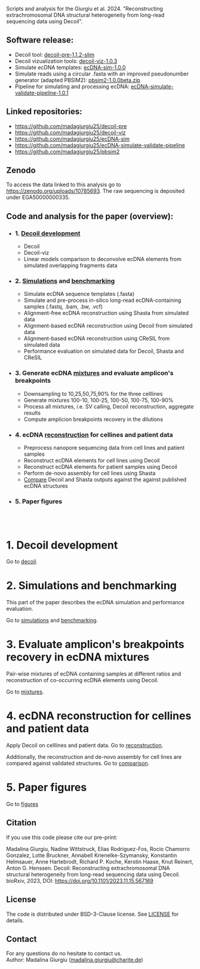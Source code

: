 Scripts and analysis for the Giurgiu et al. 2024. "Reconstructing extrachromosomal DNA structural heterogeneity from long-read sequencing data using Decoil".

## Software release:

- Decoil tool: [decoil-pre-1.1.2-slim](https://zenodo.org/api/records/10785693/draft/files/decoil-pre-1.1.2-slim.zip/content)
- Decoil vizualization tools: [decoil-viz-1.0.3](https://zenodo.org/api/records/10785693/draft/files/decoil-viz-1.0.3.zip/content)
- Simulate ecDNA templates: [ecDNA-sim-1.0.0](https://zenodo.org/api/records/10785693/draft/files/ecDNA-sim-1.0.0.zip/content)
- Simulate reads using a circular .fasta with an improved pseudonumber generator (adapted PBSIM2): [pbsim2-1.0.0beta.zip](https://zenodo.org/api/records/10785693/draft/files/pbsim2-1.0.0beta.zip/content) 
- Pipeline for simulating and processing ecDNA: [ecDNA-simulate-validate-pipeline-1.0.1](https://zenodo.org/api/records/10785693/draft/files/ecDNA-simulate-validate-pipeline-1.0.1.zip/content)

## Linked repositories:
- https://github.com/madagiurgiu25/decoil-pre
- https://github.com/madagiurgiu25/decoil-viz
- https://github.com/madagiurgiu25/ecDNA-sim
- https://github.com/madagiurgiu25/ecDNA-simulate-validate-pipeline
- https://github.com/madagiurgiu25/pbsim2

## Zenodo
To access the data linked to this analysis go to https://zenodo.org/uploads/10785693.
The raw sequencing is deposited under EGA50000000335.

## Code and analysis for the paper (overview):
- ### 1. [Decoil development]((docs/decoil.md))
  - Decoil
  - Decoil-viz
  - Linear models comparison to deconvolve ecDNA elements from simulated overlapping fragments data
- ### 2. [Simulations](docs/simulations.md) and [benchmarking](docs/bechmarking.md)
  - Simulate ecDNA sequence templates (.fasta)
  - Simulate and pre-process in-silico long-read ecDNA-containing samples (.fastq, .bam, .bw, .vcf)
  - Alignment-free ecDNA reconstruction using Shasta from simulated data
  - Alignment-based ecDNA reconstruction using Decoil from simulated data
  - Alignment-based ecDNA reconstruction using CReSIL from simulated data
  - Performance evaluation on simulated data for Decoil, Shasta and CReSIL
- ### 3. Generate ecDNA [mixtures](docs/mixtures.md) and evaluate amplicon's breakpoints
  - Downsampling to 10,25,50,75,90% for the three celllines
  - Generate mixtures 100-10, 100-25, 100-50, 100-75, 100-90% 
  - Process all mixtures, i.e. SV calling, Decoil reconstruction, aggregate results
  - Compute amplicion breakpoints recovery in the dilutions
- ### 4. ecDNA [reconstruction](docs/reconstruction_celllines_patients.md) for cellines and patient data 
  - Preprocess nanopore sequencing data from cell lines and patient samples
  - Reconstruct ecDNA elements for cell lines using Decoil
  - Reconstruct ecDNA elements for patient samples using Decoil
  - Perform de-novo assembly for cell lines using Shasta
  - [Compare](docs/compare_shasta_decoil.md) Decoil and Shasta outputs against the against published ecDNA structures
- ### 5. Paper figures

<br/><br/>

# 1. Decoil development

Go to [decoil](docs/decoil.md).

# 2. Simulations and benchmarking
This part of the paper describes the ecDNA simulation and performance evaluation.

Go to [simulations](docs/simulations.md) and [benchmarking](docs/benchmarking.md).

# 3. Evaluate amplicon's breakpoints recovery in ecDNA mixtures
Pair-wise mixtures of ecDNA containing samples at different ratios and reconstruction of co-occurring ecDNA elements using Decoil.

Go to [mixtures](docs/mixtures.md).

# 4. ecDNA reconstruction for cellines and patient data 
Apply Decoil on celllines and patient data. Go to [reconstruction](docs/reconstruction_celllines_patients.md).

Additionally, the reconstruction and de-novo assembly for cell lines are compared against validated structures. Go to [comparison](docs/compare_shasta_decoil.md).

# 5. Paper figures

Go to [figures](docs/figures.md)


## Citation

If you use this code please cite our pre-print:

Madalina Giurgiu, Nadine Wittstruck, Elias Rodriguez-Fos, Rocio Chamorro Gonzalez, Lotte Bruckner, Annabell Krienelke-Szymansky, Konstantin Helmsauer, Anne Hartebrodt, Richard P. Koche, Kerstin Haase, Knut Reinert, Anton G. Henssen. Decoil: Reconstructing extrachromosomal DNA structural heterogeneity from long-read sequencing data using Decoil. bioRxiv, 2023, DOI: https://doi.org/10.1101/2023.11.15.567169

## License

The code is distributed under BSD-3-Clause license. See [LICENSE](LICENSE) for details.

## Contact

For any questions do no hesitate to contact us.<br/>
Author: Madalina Giurgiu (madalina.giurgiu@charite.de)
